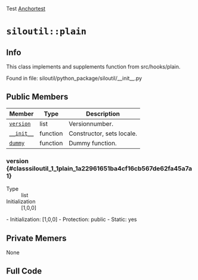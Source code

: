 Test
[Anchortest](example#anchor)

# `siloutil::plain`

## Info
This class implements and supplements function from src/hooks/plain. 

Found in file: siloutil/python\_package/siloutil/\_\_init\_\_.py

## Public Members

Member | Type | Description
-------|------|------------
[`version`](#classsiloutil_1_1plain_1a22961651ba4cf16cb567de62fa45a7a1)|list|Versionnumber. 
[`__init__`](#classsiloutil_1_1plain_1a48f56910eb6ca2849446a22503e98b7b)| function |Constructor, sets locale. 
[`dummy`](#classsiloutil_1_1plain_1a8dae8631d317b04899f568bf5c0adb64)| function |Dummy function. 

### version {#classsiloutil_1_1plain_1a22961651ba4cf16cb567de62fa45a7a1}
<dl>
  <dt>Type</dt>
  <dd>list</dd>
  <dt>Initialization</dt>
  <dd>[1,0,0]</dd>
</dl>
- Initialization: [1,0,0]
- Protection:     public
- Static:         yes

## Private Memers
None

## Full Code

